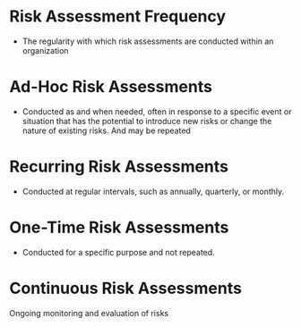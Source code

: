 # Risk Assessment Frequency

- The regularity with which risk assessments are conducted within an organization

# Ad-Hoc Risk Assessments

- Conducted as and when needed, often in response to a specific event or situation that has the potential to introduce new risks or change the nature of existing risks. And may be repeated

# Recurring Risk Assessments

- Conducted at regular intervals, such as annually, quarterly, or monthly.

# One-Time Risk Assessments

- Conducted for a specific purpose and not repeated.

# Continuous Risk Assessments

Ongoing monitoring and evaluation of risks